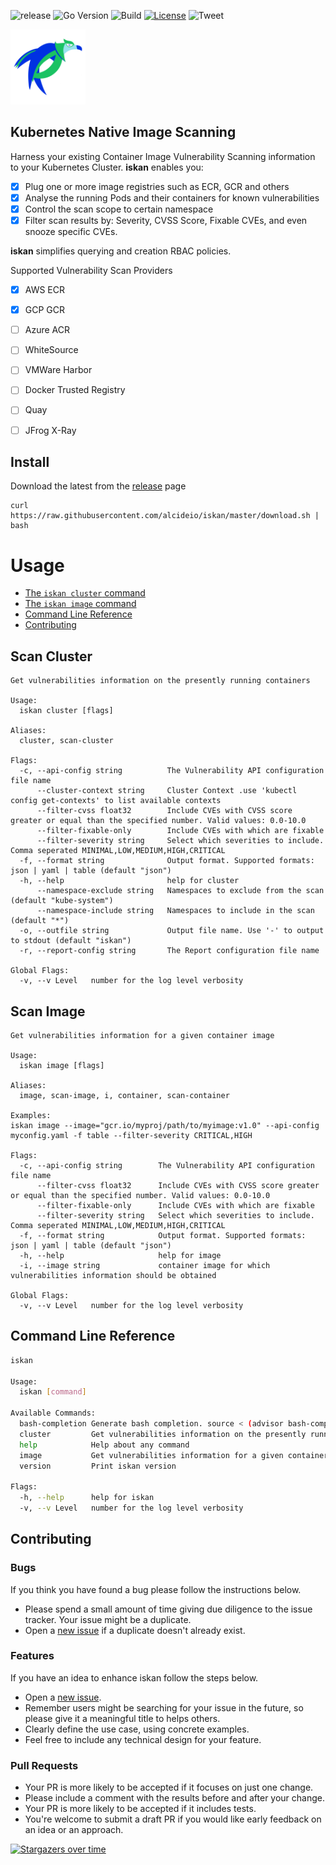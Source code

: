 
![release](https://img.shields.io/github/v/release/alcideio/iskan?sort=semver)
![Go Version](https://img.shields.io/github/go-mod/go-version/alcideio/iskan)
![Build](https://github.com/alcideio/iskan/workflows/Build/badge.svg)
[![License](https://img.shields.io/badge/License-Apache%202.0-blue.svg)](https://opensource.org/licenses/Apache-2.0)
![Tweet](https://img.shields.io/twitter/url?style=social&url=https%3A%2F%2Fgithub.com%2Falcideio%2Fiskan)

<img src="iskan.png" alt="iskan" width="120"/>

## Kubernetes Native Image Scanning

Harness your existing Container Image Vulnerability Scanning information to your Kubernetes Cluster.
**iskan** enables you:
- [x] Plug one or more image registries such as ECR, GCR and others
- [x] Analyse the running Pods and their containers for known vulnerabilities
- [x] Control the scan scope to certain namespace
- [x] Filter scan results by: Severity, CVSS Score, Fixable CVEs, and even snooze specific CVEs.

**iskan** simplifies querying and creation RBAC policies.

Supported Vulnerability Scan Providers
- [x] AWS ECR
- [x] GCP GCR
- [ ] Azure ACR
- [ ] WhiteSource
- [ ] VMWare Harbor
- [ ] Docker Trusted Registry
- [ ] Quay
- [ ] JFrog X-Ray


## Install

Download the latest from the [release](https://github.com/alcideio/iskan/releases) page

```shell script
curl https://raw.githubusercontent.com/alcideio/iskan/master/download.sh | bash
```
# Usage

- [The `iskan cluster` command](#scan-cluster)
- [The `iskan image` command](#scan-image)
- [Command Line Reference](#command-line-reference)
- [Contributing](#contributing)

## Scan Cluster

```shell script
Get vulnerabilities information on the presently running containers

Usage:
  iskan cluster [flags]

Aliases:
  cluster, scan-cluster

Flags:
  -c, --api-config string          The Vulnerability API configuration file name
      --cluster-context string     Cluster Context .use 'kubectl config get-contexts' to list available contexts
      --filter-cvss float32        Include CVEs with CVSS score greater or equal than the specified number. Valid values: 0.0-10.0
      --filter-fixable-only        Include CVEs with which are fixable
      --filter-severity string     Select which severities to include. Comma seperated MINIMAL,LOW,MEDIUM,HIGH,CRITICAL
  -f, --format string              Output format. Supported formats: json | yaml | table (default "json")
  -h, --help                       help for cluster
      --namespace-exclude string   Namespaces to exclude from the scan (default "kube-system")
      --namespace-include string   Namespaces to include in the scan (default "*")
  -o, --outfile string             Output file name. Use '-' to output to stdout (default "iskan")
  -r, --report-config string       The Report configuration file name

Global Flags:
  -v, --v Level   number for the log level verbosity
```

## Scan Image



```shell script
Get vulnerabilities information for a given container image

Usage:
  iskan image [flags]

Aliases:
  image, scan-image, i, container, scan-container

Examples:
iskan image --image="gcr.io/myproj/path/to/myimage:v1.0" --api-config myconfig.yaml -f table --filter-severity CRITICAL,HIGH

Flags:
  -c, --api-config string        The Vulnerability API configuration file name
      --filter-cvss float32      Include CVEs with CVSS score greater or equal than the specified number. Valid values: 0.0-10.0
      --filter-fixable-only      Include CVEs with which are fixable
      --filter-severity string   Select which severities to include. Comma seperated MINIMAL,LOW,MEDIUM,HIGH,CRITICAL
  -f, --format string            Output format. Supported formats: json | yaml | table (default "json")
  -h, --help                     help for image
  -i, --image string             container image for which vulnerabilities information should be obtained

Global Flags:
  -v, --v Level   number for the log level verbosity
```

## Command Line Reference

```bash
iskan

Usage:
  iskan [command]

Available Commands:
  bash-completion Generate bash completion. source < (advisor bash-completion)
  cluster         Get vulnerabilities information on the presently running containers
  help            Help about any command
  image           Get vulnerabilities information for a given container image
  version         Print iskan version

Flags:
  -h, --help      help for iskan
  -v, --v Level   number for the log level verbosity

```

## Contributing

### Bugs

If you think you have found a bug please follow the instructions below.

- Please spend a small amount of time giving due diligence to the issue tracker. Your issue might be a duplicate.
- Open a [new issue](https://github.com/alcideio/iskan/issues/new/choose) if a duplicate doesn't already exist.

### Features

If you have an idea to enhance iskan follow the steps below.

- Open a [new issue](https://github.com/alcideio/iskan/issues/new/choose).
- Remember users might be searching for your issue in the future, so please give it a meaningful title to helps others.
- Clearly define the use case, using concrete examples.
- Feel free to include any technical design for your feature.

### Pull Requests

- Your PR is more likely to be accepted if it focuses on just one change.
- Please include a comment with the results before and after your change. 
- Your PR is more likely to be accepted if it includes tests. 
- You're welcome to submit a draft PR if you would like early feedback on an idea or an approach.


[![Stargazers over time](https://starchart.cc/alcideio/iskan.svg)](https://starchart.cc/alcideio/iskan)
